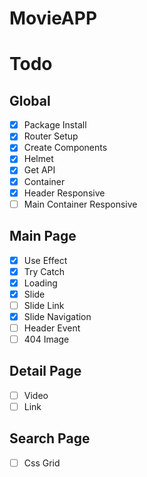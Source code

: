 # MovieAPP

# Todo

## Global

- [x] Package Install
- [x] Router Setup
- [x] Create Components
- [x] Helmet
- [x] Get API
- [x] Container
- [x] Header Responsive
- [ ] Main Container Responsive

## Main Page

- [x] Use Effect
- [x] Try Catch
- [x] Loading
- [x] Slide
- [ ] Slide Link
- [x] Slide Navigation
- [ ] Header Event
- [ ] 404 Image

## Detail Page

- [ ] Video
- [ ] Link

## Search Page

- [ ] Css Grid
